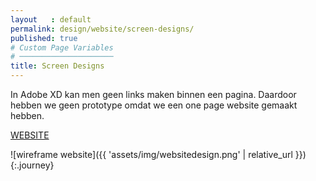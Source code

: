 ```yaml
---
layout   : default
permalink: design/website/screen-designs/
published: true
# Custom Page Variables
# ─────────────────────
title: Screen Designs
---
```

In Adobe XD kan men geen links maken binnen een pagina.
Daardoor hebben we geen prototype omdat we een one page website gemaakt hebben.

<a href="https://xd.adobe.com/view/11e456ae-f6dd-4da9-7ff5-43aeef804c1e-67d5/" target="_blank"> WEBSITE </a>



![wireframe website]({{ 'assets/img/websitedesign.png' | relative_url }}){:.journey}
